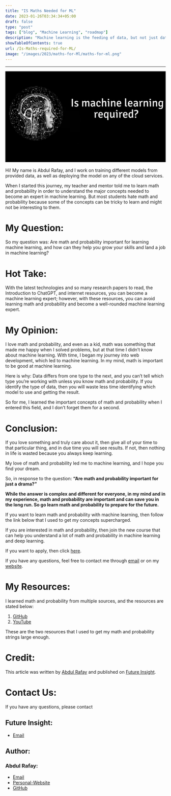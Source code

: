 ```yaml
---
title: "IS Maths Needed for ML"
date: 2023-01-26T03:34:34+05:00
draft: false
type: "post"
tags: ["blog", "Machine Learning", "roadmap"]
description: "Machine learning is the feeding of data, but not just data, but also a big lead in mathematical and statistical programming."
showTableOfContents: true
url: /Is-Maths-required-for-ML/
image: "/images/2023/maths-for-Ml/maths-for-ml.png"
---
```


----

![Is Math Really Required for Machine Learning, or Is It Just an Drama](/images/2023/maths-for-Ml/maths-for-ml.png)

Hi! My name is Abdul Rafay, and I work on training different models from provided data, as well as deploying the model on any of the cloud services.

When I started this journey, my teacher and mentor told me to learn math and probability in order to understand the major concepts needed to become an expert in machine learning. But most students hate math and probability because some of the concepts can be tricky to learn and might not be interesting to them.

# My Question:
So my question was: Are math and probability important for learning machine learning, and how can they help you grow your skills and land a job in machine learning?

# Hot Take:
With the latest technologies and so many research papers to read, the Introduction to ChatGPT, and internet resources, you can become a machine learning expert; however, with these resources, you can avoid learning math and probability and become a well-rounded machine learning expert.

# My Opinion:
I love math and probability, and even as a kid, math was something that made me happy when I solved problems, but at that time I didn’t know about machine learning. With time, I began my journey into web development, which led to machine learning. In my mind, math is important to be good at machine learning.

Here is why: Data differs from one type to the next, and you can’t tell which type you’re working with unless you know math and probability. If you identify the type of data, then you will waste less time identifying which model to use and getting the result.

So for me, I learned the important concepts of math and probability when I entered this field, and I don’t forget them for a second.

# Conclusion:
If you love something and truly care about it, then give all of your time to that particular thing, and in due time you will see results. If not, then nothing in life is wasted because you always keep learning.

My love of math and probability led me to machine learning, and I hope you find your dream.

So, in response to the question: **“Are math and probability important for just a drama?”**

**While the answer is complex and different for everyone, in my mind and in my experience, math and probability are important and can save you in the long run. So go learn math and probability to prepare for the future.**

If you want to learn math and probability with machine learning, then follow the link below that I used to get my concepts supercharged.

If you are interested in math and probability, then join the new course that can help you understand a lot of math and probability in machine learning and deep learning.

If you want to apply, then click [here](https://www.deeplearning.ai/courses/mathematics-for-machine-learning-and-data-science-specialization/).

If you have any questions, feel free to contact me through [email](mailto:99marafay@gmail.com) or on my [website](https://rafay99.info). 


# My Resources:
I learned math and probability from multiple sources, and the resources are stated below:

1.  [GitHub](https://github.com/rafay99-epic/Python-Machine-Learning)
2.  [YouTube](https://youtube.com/playlist?list=PLxfEOJXRm7eZKJyovNH-lE3ooXTsOCvfC)

These are the two resources that I used to get my math and probability strings large enough.

# Credit:
This article was written by [Abdul Rafay](https://rafay99.info) and published on [Future Insight](https://futureinsight.blog).

# Contact Us: 
If you have any questions, please contact
## Future Insight:
- [Email](mailto:fututeinsight@gmail.com)
## Author:
### Abdul Rafay:
- [Email](mailto:99marafay@gmail.com)
- [Personal-Website](https://rafay99.info)
- [GitHub](github.com/rafay99-epic) 